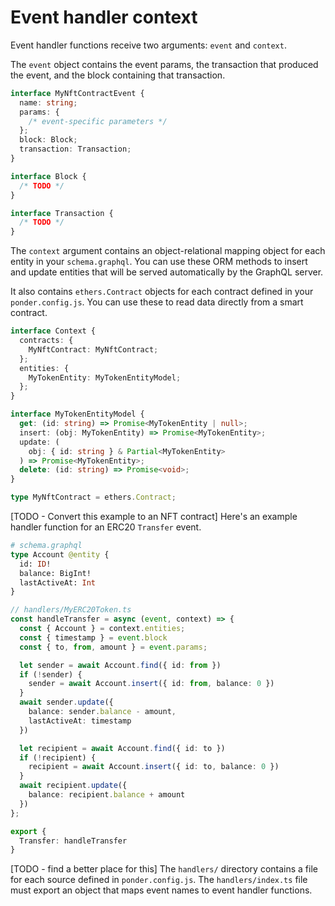 # Event handler context

Event handler functions receive two arguments: `event` and `context`.

The `event` object contains the event params, the transaction that produced the event, and the block containing that transaction.

```ts
interface MyNftContractEvent {
  name: string;
  params: {
    /* event-specific parameters */
  };
  block: Block;
  transaction: Transaction;
}

interface Block {
  /* TODO */
}

interface Transaction {
  /* TODO */
}
```

The `context` argument contains an object-relational mapping object for each entity in your `schema.graphql`. You can use these ORM methods to insert and update entities that will be served automatically by the GraphQL server.

It also contains `ethers.Contract` objects for each contract defined in your `ponder.config.js`. You can use these to read data directly from a smart contract.

```ts
interface Context {
  contracts: {
    MyNftContract: MyNftContract;
  };
  entities: {
    MyTokenEntity: MyTokenEntityModel;
  };
}

interface MyTokenEntityModel {
  get: (id: string) => Promise<MyTokenEntity | null>;
  insert: (obj: MyTokenEntity) => Promise<MyTokenEntity>;
  update: (
    obj: { id: string } & Partial<MyTokenEntity>
  ) => Promise<MyTokenEntity>;
  delete: (id: string) => Promise<void>;
}

type MyNftContract = ethers.Contract;
```

[TODO - Convert this example to an NFT contract] Here's an example handler function for an ERC20 `Transfer` event.

```graphql
# schema.graphql
type Account @entity {
  id: ID!
  balance: BigInt!
  lastActiveAt: Int
}
```

```ts
// handlers/MyERC20Token.ts
const handleTransfer = async (event, context) => {
  const { Account } = context.entities;
  const { timestamp } = event.block
  const { to, from, amount } = event.params;

  let sender = await Account.find({ id: from })
  if (!sender) {
    sender = await Account.insert({ id: from, balance: 0 })
  }
  await sender.update({
    balance: sender.balance - amount,
    lastActiveAt: timestamp
  })

  let recipient = await Account.find({ id: to })
  if (!recipient) {
    recipient = await Account.insert({ id: to, balance: 0 })
  }
  await recipient.update({
    balance: recipient.balance + amount
  })
};

export {
  Transfer: handleTransfer
}
```

[TODO - find a better place for this]
The `handlers/` directory contains a file for each source defined in `ponder.config.js`. The `handlers/index.ts` file must export an object that maps event names to event handler functions.

